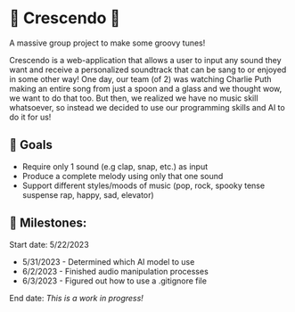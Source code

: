 # 🎵 Crescendo 🎵
A massive group project to make some groovy tunes!

Crescendo is a web-application that allows a user to input any sound they want and receive a personalized soundtrack that can be sang to or enjoyed in some other way! One day, our team (of 2) was watching Charlie Puth making an entire song from just a spoon and a glass and we thought wow, we want to do that too. But then, we realized we have no music skill whatsoever, so instead we decided to use our programming skills and AI to do it for us! 

## 🥅 Goals

- Require only 1 sound (e.g clap, snap, etc.) as input
- Produce a complete melody using only that one sound
- Support different styles/moods of music (pop, rock, spooky tense suspense rap, happy, sad, elevator)


## 🚀 Milestones:

Start date: 5/22/2023

- 5/31/2023 - Determined which AI model to use
- 6/2/2023 - Finished audio manipulation processes
- 6/3/2023 - Figured out how to use a .gitignore file

End date: *This is a work in progress!*

